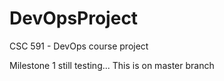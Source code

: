 # DevOpsProject
CSC 591 - DevOps course project

Milestone 1 still testing...
This is on master branch
